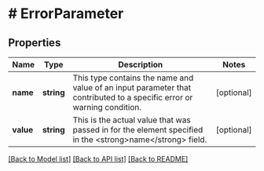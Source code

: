 # # ErrorParameter

## Properties

Name | Type | Description | Notes
------------ | ------------- | ------------- | -------------
**name** | **string** | This type contains the name and value of an input parameter that contributed to a specific error or warning condition. | [optional]
**value** | **string** | This is the actual value that was passed in for the element specified in the &lt;strong&gt;name&lt;/strong&gt; field. | [optional]

[[Back to Model list]](../../README.md#models) [[Back to API list]](../../README.md#endpoints) [[Back to README]](../../README.md)
